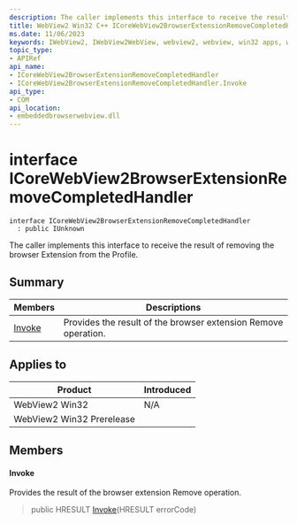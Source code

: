 ```yaml
---
description: The caller implements this interface to receive the result of removing the browser Extension from the Profile.
title: WebView2 Win32 C++ ICoreWebView2BrowserExtensionRemoveCompletedHandler
ms.date: 11/06/2023
keywords: IWebView2, IWebView2WebView, webview2, webview, win32 apps, win32, edge, ICoreWebView2, ICoreWebView2Controller, browser control, edge html, ICoreWebView2BrowserExtensionRemoveCompletedHandler
topic_type: 
- APIRef
api_name:
- ICoreWebView2BrowserExtensionRemoveCompletedHandler
- ICoreWebView2BrowserExtensionRemoveCompletedHandler.Invoke
api_type:
- COM
api_location:
- embeddedbrowserwebview.dll
---
```


# interface ICoreWebView2BrowserExtensionRemoveCompletedHandler

```
interface ICoreWebView2BrowserExtensionRemoveCompletedHandler
  : public IUnknown
```

The caller implements this interface to receive the result of removing the browser Extension from the Profile.

## Summary

 Members                        | Descriptions
--------------------------------|---------------------------------------------
[Invoke](#invoke) | Provides the result of the browser extension Remove operation.

## Applies to

Product                         | Introduced
--------------------------------|---------------------------------------------
WebView2 Win32            |    N/A
WebView2 Win32 Prerelease |    

## Members

#### Invoke

Provides the result of the browser extension Remove operation.

> public HRESULT [Invoke](#invoke)(HRESULT errorCode)

